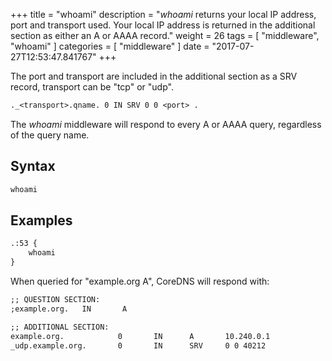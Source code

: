+++
title = "whoami"
description = "*whoami* returns your local IP address, port and transport used. Your local IP address is returned in the additional section as either an A or AAAA record."
weight = 26
tags = [ "middleware", "whoami" ]
categories = [ "middleware" ]
date = "2017-07-27T12:53:47.841767"
+++

The port and transport are included in the additional section as a SRV record, transport can be
"tcp" or "udp".

~~~ txt
._<transport>.qname. 0 IN SRV 0 0 <port> .
~~~

The *whoami* middleware will respond to every A or AAAA query, regardless of the query name.

## Syntax

~~~ txt
whoami
~~~

## Examples

~~~ txt
.:53 {
    whoami
}
~~~

When queried for "example.org A", CoreDNS will respond with:

~~~ txt
;; QUESTION SECTION:
;example.org.   IN       A

;; ADDITIONAL SECTION:
example.org.            0       IN      A       10.240.0.1
_udp.example.org.       0       IN      SRV     0 0 40212
~~~
